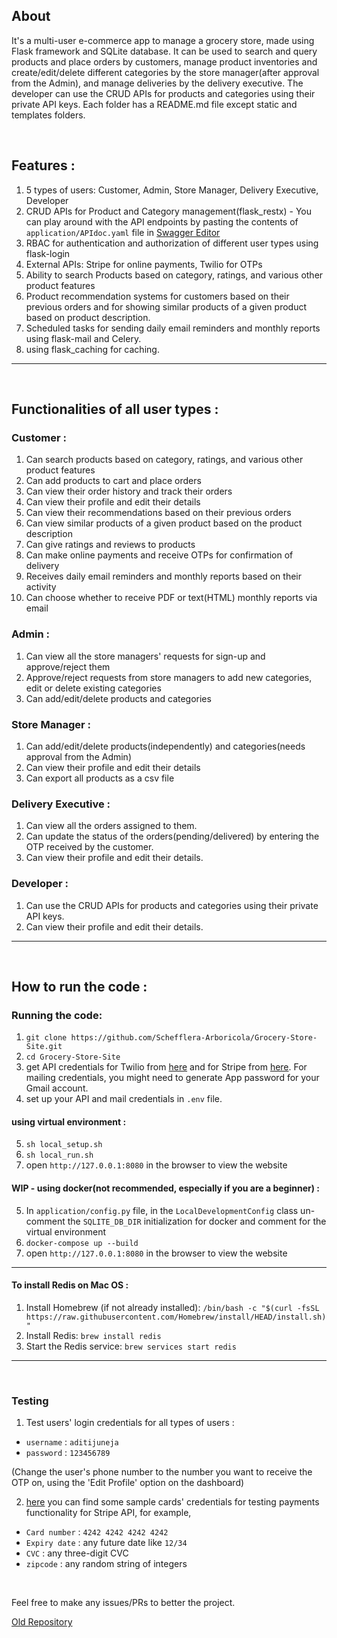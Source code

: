 ## About 

It's a multi-user e-commerce app to manage a grocery store, made using Flask framework and SQLite database. It can be used to search and query products and place orders by customers, manage product inventories and create/edit/delete different categories by the store manager(after approval from the Admin), and manage deliveries by the delivery executive. The developer can use the CRUD APIs for products and categories using their private API keys. Each folder has a README.md file except static and templates folders.

<br>

## Features :

1. 5 types of users: Customer, Admin, Store Manager, Delivery Executive, Developer
2. CRUD APIs for Product and Category management(flask_restx) - You can play around with the API endpoints by pasting the contents of `application/APIdoc.yaml` file in [Swagger Editor](https://editor.swagger.io/)
3. RBAC for authentication and authorization of different user types using flask-login
4. External APIs: Stripe for online payments, Twilio for OTPs
5. Ability to search Products based on category, ratings, and various other product features
6. Product recommendation systems for customers based on their previous orders and for showing similar products of a given product based on product description.
7. Scheduled tasks for sending daily email reminders and monthly reports using flask-mail and Celery. 
8. using flask_caching for caching.


<hr>
<br>

## Functionalities of all user types :

### Customer :
1. Can search products based on category, ratings, and various other product features
2. Can add products to cart and place orders
3. Can view their order history and track their orders
4. Can view their profile and edit their details
5. Can view their recommendations based on their previous orders
6. Can view similar products of a given product based on the product description
7. Can give ratings and reviews to products
8. Can make online payments and receive OTPs for confirmation of delivery
9. Receives daily email reminders and monthly reports based on their activity
10. Can choose whether to receive PDF or text(HTML) monthly reports via email

### Admin :
1. Can view all the store managers' requests for sign-up and approve/reject them
2. Approve/reject requests from store managers to add new categories, edit or delete existing categories
3. Can add/edit/delete products and categories

### Store Manager :
1. Can add/edit/delete products(independently) and categories(needs approval from the Admin)
2. Can view their profile and edit their details
3. Can export all products as a csv file

### Delivery Executive :
1. Can view all the orders assigned to them.
2. Can update the status of the orders(pending/delivered) by entering the OTP received by the customer.
3. Can view their profile and edit their details.

### Developer :
1. Can use the CRUD APIs for products and categories using their private API keys.
2. Can view their profile and edit their details.

<hr>
<br>

## How to run the code : 

### Running the code:

1. `git clone https://github.com/Schefflera-Arboricola/Grocery-Store-Site.git`
2. `cd Grocery-Store-Site`
3. get API credentials for Twilio from [here](https://www.twilio.com/en-us) and for Stripe from [here](https://stripe.com/en-in). For mailing credentials, you might need to generate App password for your Gmail account.
4. set up your API and mail credentials in `.env` file.

#### using virtual environment :

5. `sh local_setup.sh`
6. `sh local_run.sh` 
7. open `http://127.0.0.1:8080` in the browser to view the website

#### WIP - using docker(not recommended, especially if you are a beginner) :

5. In `application/config.py` file, in the `LocalDevelopmentConfig` class un-comment the `SQLITE_DB_DIR` initialization for docker and comment for the virtual environment
6. `docker-compose up --build`
7. open `http://127.0.0.1:8080` in the browser to view the website

<hr>

#### To install Redis on Mac OS :

1. Install Homebrew (if not already installed):
`/bin/bash -c "$(curl -fsSL https://raw.githubusercontent.com/Homebrew/install/HEAD/install.sh)"`
2. Install Redis: `brew install redis`
3. Start the Redis service: `brew services start redis`

<hr>
<br>

### Testing 

1. Test users' login credentials for all types of users : 

- `username` : `aditijuneja`
- `password` : `123456789`

(Change the user's phone number to the number you want to receive the OTP on, using the 'Edit Profile' option on the dashboard)

2. [here](https://stripe.com/docs/testing) you can find some sample cards' credentials for testing payments functionality for Stripe API, for example, 

- `Card number` : `4242 4242 4242 4242`
- `Expiry date` : any future date like `12/34`
- `CVC` : any three-digit CVC
- `zipcode` : any random string of integers

<br>

Feel free to make any issues/PRs to better the project. 


[Old Repository](https://github.com/Schefflera-Arboricola/Grocery-Store)


